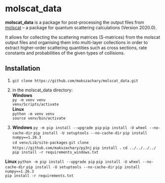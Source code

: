 # molscat_data
**molscat_data** is a package for post-processing the output files from [molscat](https://github.com/molscat/molscat) – a package for quantum scattering calculations (Version 2020.0).

It allows for collecting the scattering matrices (S-matrices) from the molscat output files and organising them into multi-layer collections in order to extract higher-order scattering quantities such as cross sections, rate constants and probabilities of the given types of collisions.

## Installation

1. `git clone https://github.com/makszachary/molscat_data.git`

2. in the molscat_data directory:  
**Windows**  
`py -m venv venv`  
`venv/Scripts/activate`   
**Linux**  
`python -m venv venv`  
`source venv/bin/activate`  

3. **Windows**
`py -m pip install --upgrade pip`
`pip install -U wheel --no-cache-dir`
`pip install -U setuptools --no-cache-dir`
`pip install numpy==1.26.3`   
`cd venv/Lib/site-packages`
`git clone https://github.com/makszachary/py3nj`
`pip install .`
`cd ../../../../`
`pip install -r requirements_windows.txt`

**Linux**
`python -m pip install --upgrade pip`
`pip install -U wheel --no-cache-dir`
`pip install -U setuptools --no-cache-dir`
`pip install numpy==1.26.3`   
`pip install -r requirements.txt`
